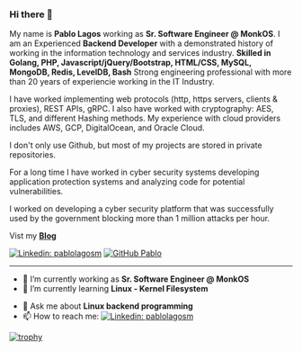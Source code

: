 ### Hi there 👋

My name is **Pablo Lagos** working as **Sr. Software Engineer @ MonkOS**. I am an Experienced **Backend Developer** with a demonstrated history of working in the information technology and services industry. **Skilled in Golang, PHP, Javascript/jQuery/Bootstrap, HTML/CSS, MySQL, MongoDB, Redis, LevelDB, Bash** Strong engineering professional with more than 20 years of experiencie working in the IT Industry.

I have worked implementing web protocols (http, https servers, clients & proxies), REST APIs, gRPC. I also have worked with cryptography: AES, TLS, and
different Hashing methods. My experience with cloud providers includes AWS, GCP, DigitalOcean, and Oracle Cloud.

I don't only use Github, but most of my projects are stored in private repositories. 

For a long time I have worked in cyber security systems developing application protection systems and analyzing code for potential vulnerabilities.

I worked on developing a cyber security platform that was successfully used by the government blocking more than 1 million attacks per hour.

Vist my **[Blog](https://medium.com/@pabloandreslagosmaraboli)**

[![Linkedin: pablolagosm](https://img.shields.io/badge/-Pablo-blue?style=flat-square&logo=Linkedin&logoColor=white&link=https://www.linkedin.com/in/pablolagosm/)](https://www.linkedin.com/in/pablolagosm/)
[![GitHub Pablo](https://img.shields.io/github/followers/pablolagos?label=follow&style=social)](https://github.com/pablolagos)

---

- 🔭 I’m currently working as **Sr. Software Engineer @ MonkOS**
- 🌱 I’m currently learning **Linux - Kernel Filesystem**
<!-- - 👯 I’m looking to collaborate on open source/commercial projects
 - 🤔 I’m looking for help with digital marketing to drive traffic to my blog -->
- 💬 Ask me about **Linux backend programming**
- 📫 How to reach me:
  [![Linkedin: pablolagosm](https://img.shields.io/badge/-Pablo-blue?style=flat-square&logo=Linkedin&logoColor=white&link=https://www.linkedin.com/in/pablolagosm/)](https://www.linkedin.com/in/pablolagosm/)


[![trophy](https://github-profile-trophy.vercel.app/?username=pablolagos)](https://github.com/pablolagos/github-profile-trophy)
